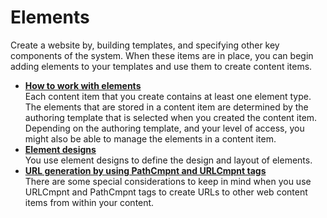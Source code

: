 # Elements

Create a website by, building templates, and specifying other key components of the system. When these items are in place, you can begin adding elements to your templates and use them to create content items.

-   **[How to work with elements](./howto_work_with_elements/index.md)**  
Each content item that you create contains at least one element type. The elements that are stored in a content item are determined by the authoring template that is selected when you created the content item. Depending on the authoring template, and your level of access, you might also be able to manage the elements in a content item.
-   **[Element designs](./element_designs/index.md)**  
You use element designs to define the design and layout of elements.
-   **[URL generation by using PathCmpnt and URLCmpnt tags](wcm_config_wcmviewer_urlgen.md)**  
There are some special considerations to keep in mind when you use URLCmpnt and PathCmpnt tags to create URLs to other web content items from within your content.


